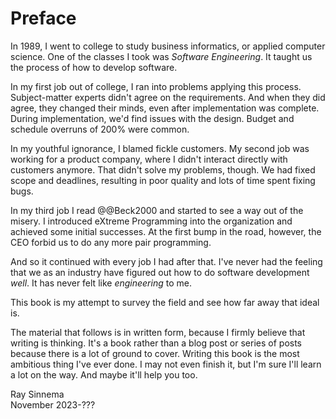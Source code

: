 # Preface

<!-- vale Google.FirstPerson = NO -->

In 1989, I went to college to study business informatics, or applied computer science.
One of the classes I took was  _Software Engineering_.
It taught us the process of how to develop software.

In my first job out of college, I ran into problems applying this process.
Subject-matter experts didn't agree on the requirements.
And when they did agree, they changed their minds, even after implementation was complete.
During implementation, we'd find issues with the design.
Budget and schedule overruns of 200% were common.

In my youthful ignorance, I blamed fickle customers.
My second job was working for a product company, where I didn't interact directly with customers anymore.
That didn't solve my problems, though.
We had fixed scope and deadlines, resulting in poor quality and lots of time spent fixing bugs.

In my third job I read @@Beck2000 and started to see a way out of the misery.
I introduced eXtreme Programming into the organization and achieved some initial successes.
At the first bump in the road, however, the CEO forbid us to do any more pair programming.

And so it continued with every job I had after that.
I've never had the feeling that we as an industry have figured out how to do software development _well_.
It has never felt like _engineering_ to me.

This book is my attempt to survey the field and see how far away that ideal is.

The material that follows is in written form, because I firmly believe that writing is thinking.
It's a book rather than a blog post or series of posts because there is a lot of ground to cover.
Writing this book is the most ambitious thing I've ever done.
I may not even finish it, but I'm sure I'll learn a lot on the way.
And maybe it'll help you too.


Ray Sinnema<br>
November 2023-???

<!-- vale Google.FirstPerson = YES -->
